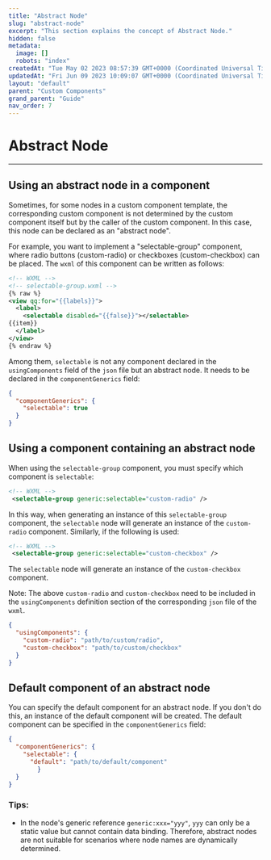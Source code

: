 ```yaml
---
title: "Abstract Node"
slug: "abstract-node"
excerpt: "This section explains the concept of Abstract Node."
hidden: false
metadata: 
  image: []
  robots: "index"
createdAt: "Tue May 02 2023 08:57:39 GMT+0000 (Coordinated Universal Time)"
updatedAt: "Fri Jun 09 2023 10:09:07 GMT+0000 (Coordinated Universal Time)"
layout: "default"
parent: "Custom Components"
grand_parent: "Guide"
nav_order: 7
---
```

# Abstract Node 
*** 
## Using an abstract node in a component

Sometimes, for some nodes in a custom component template, the corresponding custom component is not determined by the custom component itself but by the caller of the custom component. In this case, this node can be declared as an "abstract node".

For example, you want to implement a "selectable-group" component, where radio buttons (custom-radio) or checkboxes (custom-checkbox) can be placed. The `wxml` of this component can be written as follows:

```xml
<!-- WXML -->
<!-- selectable-group.wxml -->
{% raw %}
<view qq:for="{{labels}}">
  <label>
    <selectable disabled="{{false}}"></selectable>
{{item}}
  </label>
</view>
{% endraw %}
```

Among them, `selectable` is not any component declared in the `usingComponents` field of the `json` file but an abstract node. It needs to be declared in the `componentGenerics` field:

```json
{
  "componentGenerics": {
    "selectable": true
  }
}
```

## Using a component containing an abstract node

When using the `selectable-group` component, you must specify which component is `selectable`:

```xml
<!-- WXML -->
 <selectable-group generic:selectable="custom-radio" />
```

In this way, when generating an instance of this `selectable-group` component, the `selectable` node will generate an instance of the `custom-radio` component. Similarly, if the following is used:

```xml
<!-- WXML -->
 <selectable-group generic:selectable="custom-checkbox" />
```

The `selectable` node will generate an instance of the `custom-checkbox` component.

Note: The above `custom-radio` and `custom-checkbox` need to be included in the `usingComponents` definition section of the corresponding `json` file of the `wxml`.

```json
{
  "usingComponents": {
    "custom-radio": "path/to/custom/radio",
    "custom-checkbox": "path/to/custom/checkbox"
  }
}
```

## Default component of an abstract node

You can specify the default component for an abstract node. If you don't do this, an instance of the default component will be created. The default component can be specified in the `componentGenerics` field:

```json
{
  "componentGenerics": {
    "selectable": {
      "default": "path/to/default/component"
		} 
  }
}
```

### Tips:

- In the node's generic reference `generic:xxx="yyy"`, `yyy` can only be a static value but cannot contain data binding. Therefore, abstract nodes are not suitable for scenarios where node names are dynamically determined.
